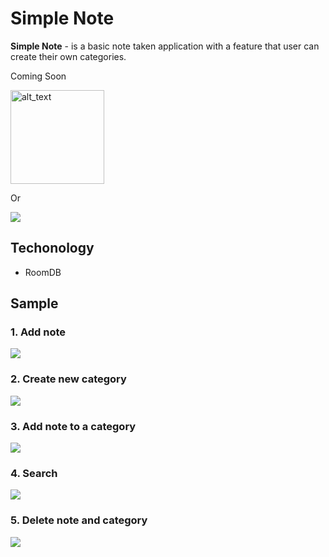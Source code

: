# Simple Note
**Simple Note**  - is a basic note taken application with a feature that user can create their own categories.

Coming Soon

[<img alt="alt_text" width="150px" src="https://storage.googleapis.com/support-kms-prod/A47B9C575CC9ABD2A884DBD85D2414B0BB96" />](https://play.google.com/store/apps/details?id=com.mafiaz.todo)

Or

![](/qr.png)

## Techonology
* RoomDB

## Sample
### 1. Add note
![](/td_1.gif)
###
### 2. Create new category
![](/td_2.gif)
###
### 3. Add note to a category
![](/td_3.gif)
###
### 4. Search
![](/td_4.gif)
###
### 5. Delete note and category
![](/td_5.gif)
